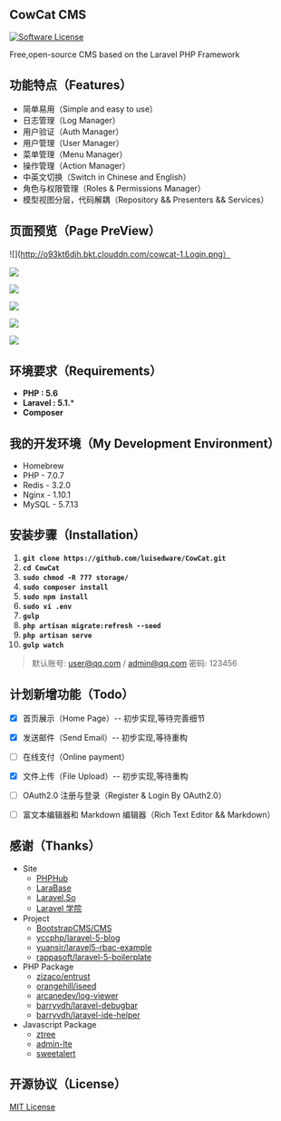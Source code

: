 ## CowCat CMS

[![Software License](https://img.shields.io/badge/license-MIT-brightgreen.svg?style=flat-square)](LICENSE)

Free,open-source CMS based on the Laravel PHP Framework

## 功能特点（Features）

* 简单易用（Simple and easy to use）
* 日志管理（Log Manager）
* 用户验证（Auth Manager）
* 用户管理（User Manager）
* 菜单管理（Menu Manager）
* 操作管理（Action Manager）
* 中英文切换（Switch in Chinese and English）
* 角色与权限管理（Roles & Permissions Manager）
* 模型视图分层，代码解耦（Repository && Presenters && Services）

## 页面预览（Page PreView）


![](http://o93kt6djh.bkt.clouddn.com/cowcat-1.Login.png）

![](http://o93kt6djh.bkt.clouddn.com/cowcat-2.Index.png)

![](http://o93kt6djh.bkt.clouddn.com/cowcat-3.Menu.png)

![](http://o93kt6djh.bkt.clouddn.com/cowcat-4.Log.png)

![](http://o93kt6djh.bkt.clouddn.com/cowcat-5.Permission.png)

![](http://o93kt6djh.bkt.clouddn.com/cowcat-6.Assocate.png)


## 环境要求（Requirements）

- **PHP : 5.6**
- **Laravel : 5.1.***
- **Composer**

## 我的开发环境（My Development Environment）

- Homebrew
- PHP - 7.0.7
- Redis - 3.2.0
- Nginx - 1.10.1
- MySQL - 5.7.13

## 安装步骤（Installation）

1. **`git clone https://github.com/luisedware/CowCat.git`**
1. **`cd CowCat`**
1. **`sudo chmod -R 777 storage/`**
1. **`sudo composer install`**
1. **`sudo npm install`**
1. **`sudo vi .env`**
1. **`gulp`**
1. **`php artisan migrate:refresh --seed`**
1. **`php artisan serve`**
1. **`gulp watch`**

> 默认账号: user@qq.com / admin@qq.com 密码: 123456

## 计划新增功能（Todo）

- [x] 首页展示（Home Page）-- 初步实现,等待完善细节
- [x] 发送邮件（Send Email）-- 初步实现,等待重构
- [ ] 在线支付（Online payment）
- [x] 文件上传（File Upload）-- 初步实现,等待重构
- [ ] OAuth2.0 注册与登录（Register & Login By OAuth2.0）
- [ ] 富文本编辑器和 Markdown 编辑器（Rich Text Editor && Markdown）


## 感谢（Thanks）

- Site
	- [PHPHub](https://phphub.org/)
	- [LaraBase](http://laravelbase.com/)
	- [Laravel.So](http://laravel.so/)
	- [Laravel 学院](http://laravelacademy.org/)
- Project
	- [BootstrapCMS/CMS](https://github.com/BootstrapCMS/CMS)
	- [yccphp/laravel-5-blog](https://github.com/yccphp/laravel-5-blog)
	- [yuansir/laravel5-rbac-example](https://github.com/yuansir/laravel5-rbac-example)
	- [rappasoft/laravel-5-boilerplate](https://github.com/rappasoft/laravel-5-boilerplate)
- PHP Package
	- [zizaco/entrust](https://github.com/Zizaco/entrust)
	- [orangehill/iseed](https://github.com/orangehill/iseed)
	- [arcanedev/log-viewer](https://packagist.org/packages/arcanedev/log-viewer)
	- [barryvdh/laravel-debugbar](https://github.com/barryvdh/laravel-debugbar)
	- [barryvdh/laravel-ide-helper](https://github.com/barryvdh/laravel-ide-helper)
- Javascript Package
	- [ztree](https://github.com/uibox/ztree)
	- [admin-lte](http://github.com/almasaeed2010/AdminLTE)
	- [sweetalert](https://github.com/t4t5/sweetalert)


## 开源协议（License）

[MIT License](http://opensource.org/licenses/MIT)
